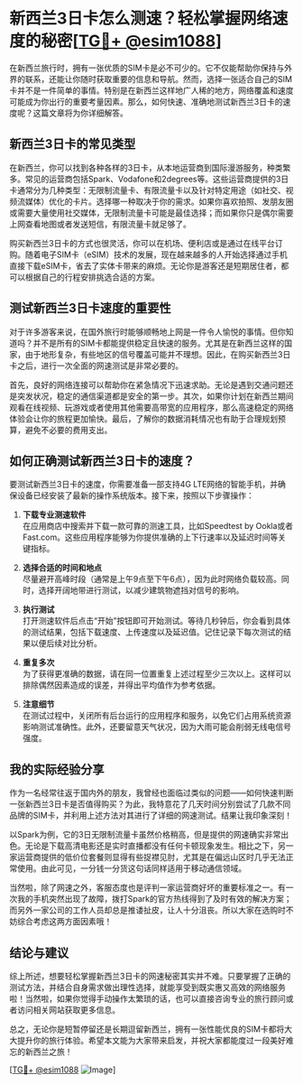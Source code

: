 # 新西兰3日卡怎么测速？轻松掌握网络速度的秘密[[TG💪+ @esim1088](https://t.me/s/esim1088)]

在新西兰旅行时，拥有一张优质的SIM卡是必不可少的。它不仅能帮助你保持与外界的联系，还能让你随时获取重要的信息和导航。然而，选择一张适合自己的SIM卡并不是一件简单的事情。特别是在新西兰这样地广人稀的地方，网络覆盖和速度可能成为你出行的重要考量因素。那么，如何快速、准确地测试新西兰3日卡的速度呢？这篇文章将为你详细解答。

## 新西兰3日卡的常见类型

在新西兰，你可以找到各种各样的3日卡，从本地运营商到国际漫游服务，种类繁多。常见的运营商包括Spark、Vodafone和2degrees等。这些运营商提供的3日卡通常分为几种类型：无限制流量卡、有限流量卡以及针对特定用途（如社交、视频流媒体）优化的卡片。选择哪一种取决于你的需求。如果你喜欢拍照、发朋友圈或需要大量使用社交媒体，无限制流量卡可能是最佳选择；而如果你只是偶尔需要上网查看地图或者发送短信，有限流量卡就足够了。

购买新西兰3日卡的方式也很灵活，你可以在机场、便利店或是通过在线平台订购。随着电子SIM卡（eSIM）技术的发展，现在越来越多的人开始选择通过手机直接下载eSIM卡，省去了实体卡带来的麻烦。无论你是游客还是短期居住者，都可以根据自己的行程安排挑选合适的方案。

## 测试新西兰3日卡速度的重要性

对于许多游客来说，在国外旅行时能够顺畅地上网是一件令人愉悦的事情。但你知道吗？并不是所有的SIM卡都能提供稳定且快速的服务。尤其是在新西兰这样的国家，由于地形复杂，有些地区的信号覆盖可能并不理想。因此，在购买新西兰3日卡之后，进行一次全面的网速测试是非常必要的。

首先，良好的网络连接可以帮助你在紧急情况下迅速求助。无论是遇到交通问题还是突发状况，稳定的通信渠道都是安全的第一步。其次，如果你计划在新西兰期间观看在线视频、玩游戏或者使用其他需要高带宽的应用程序，那么高速稳定的网络体验会让你的旅程更加愉快。最后，了解你的数据消耗情况也有助于合理规划预算，避免不必要的费用支出。

## 如何正确测试新西兰3日卡的速度？

要测试新西兰3日卡的速度，你需要准备一部支持4G LTE网络的智能手机，并确保设备已经安装了最新的操作系统版本。接下来，按照以下步骤操作：

1. **下载专业测速软件**  
   在应用商店中搜索并下载一款可靠的测速工具，比如Speedtest by Ookla或者Fast.com。这些应用程序能够为你提供准确的上下行速率以及延迟时间等关键指标。

2. **选择合适的时间和地点**  
   尽量避开高峰时段（通常是上午9点至下午6点），因为此时网络负载较高。同时，选择开阔地带进行测试，以减少建筑物遮挡对信号的影响。

3. **执行测试**  
   打开测速软件后点击“开始”按钮即可开始测试。等待几秒钟后，你会看到具体的测试结果，包括下载速度、上传速度以及延迟值。记住记录下每次测试的结果以便后续对比分析。

4. **重复多次**  
   为了获得更准确的数据，请在同一位置重复上述过程至少三次以上。这样可以排除偶然因素造成的误差，并得出平均值作为参考依据。

5. **注意细节**  
   在测试过程中，关闭所有后台运行的应用程序和服务，以免它们占用系统资源影响测试准确性。此外，还要留意天气状况，因为大雨可能会削弱无线电信号强度。

## 我的实际经验分享

作为一名经常往返于国内外的朋友，我曾经也面临过类似的问题——如何快速判断一张新西兰3日卡是否值得购买？为此，我特意花了几天时间分别尝试了几款不同品牌的SIM卡，并利用上述方法对其进行了详细的网速测试。结果让我印象深刻！

以Spark为例，它的3日无限制流量卡虽然价格稍高，但是提供的网速确实非常出色。无论是下载高清电影还是实时直播都没有任何卡顿现象发生。相比之下，另一家运营商提供的低价位套餐则显得有些捉襟见肘，尤其是在偏远山区时几乎无法正常使用。由此可见，一分钱一分货这句话同样适用于移动通信领域。

当然啦，除了网速之外，客服态度也是评判一家运营商好坏的重要标准之一。有一次我的手机突然出现了故障，拨打Spark的官方热线得到了及时有效的解决方案；而另外一家公司的工作人员却总是推诿扯皮，让人十分沮丧。所以大家在选购时不妨综合考虑这两方面因素哦！

## 结论与建议

综上所述，想要轻松掌握新西兰3日卡的网速秘密其实并不难。只要掌握了正确的测试方法，并结合自身需求做出理性选择，就能享受到既实惠又高效的网络服务啦！当然啦，如果你觉得手动操作太繁琐的话，也可以直接咨询专业的旅行顾问或者访问相关网站获取更多信息。

总之，无论你是短暂停留还是长期逗留新西兰，拥有一张性能优良的SIM卡都将大大提升你的旅行体验。希望本文能为大家带来启发，并祝大家都能度过一段美好难忘的新西兰之旅！

[[TG💪+ @esim1088](https://t.me/s/esim1088) ![Image](https://i.postimg.cc/4NQfJmqS/Snipaste-2025-05-13-00-14-12.png)]